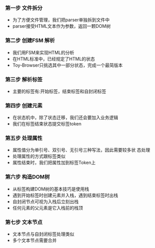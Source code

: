 



### 第一步 文件拆分

- 为了方便文件管理，我们把parser单独拆到文件中 
- parser接受HTML文本作为参数，返回一颗DOM树



### 第二步 创建FSM 解析

- 我们用FSM来实现HTML的分析
- 在HTML标准中，已经规定了HTML的状态
- Toy-Browser只挑选其中一部分状态，完成一个最简版本



### 第三步 解析标签

- 主要的标签有:开始标签，结束标签和自封闭标签



### 第四步 创建元素

- 在状态机中，除了状态迁移，我们还会要加入业务逻辑 
-  我们在标签结束状态提交标签token



### 第五步 处理属性

- 属性值分为单引号、双引号、无引号三种写法，因此需要较多状 态处理
- 处理属性的方式跟标签类似
-  属性结束时，我们把属性加到标签Token上



### 第六步 构造DOM树

- 从标签构建DOM树的基本技巧是使用栈
- 遇到开始标签时创建元素并入栈，遇到结束标签时出栈 
- 自封闭节点可视为入栈后立刻出栈
- 任何元素的父元素是它入栈前的栈顶



### 第七步 文本节点

- 文本节点与自封闭标签处理类似 
- 多个文本节点需要合并